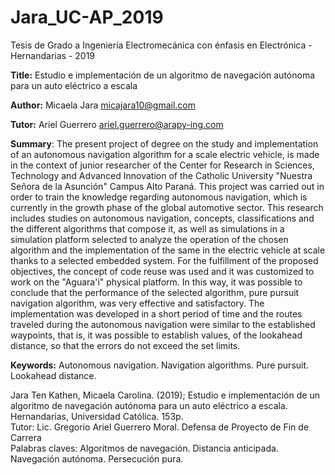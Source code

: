 # Jara_UC-AP_2019
Tesis de Grado a Ingeniería Electromecánica con énfasis en Electrónica - Hernandarias - 2019

<b>Title:</b>
Estudio e implementación de un algoritmo de navegación autónoma para un auto eléctrico a escala

<b>Author:</b>
Micaela Jara micajara10@gmail.com

<b>Tutor:</b>
Ariel Guerrero ariel.guerrero@arapy-ing.com

<b>Summary</b>:
The present project of degree on the study and implementation of an autonomous navigation algorithm for a scale electric vehicle, is made in the context of junior researcher of the Center for Research in Sciences, Technology and Advanced Innovation of the Catholic University "Nuestra Señora de la Asunción" Campus Alto Paraná. This project was carried out in order to train the knowledge regarding autonomous navigation, which is currently in the growth phase of the global automotive sector.
This research includes studies on autonomous navigation, concepts, classifications and the different algorithms that compose it, as well as simulations in a simulation platform selected to analyze the operation of the chosen algorithm and the implementation of the same in the electric vehicle at scale thanks to a selected embedded system.
For the fulfillment of the proposed objectives, the concept of code reuse was used and it was customized to work on the "Aguara'i" physical platform. In this way, it was possible to conclude that the performance of the selected algorithm, pure pursuit navigation algorithm, was very effective and satisfactory. The implementation was developed in a short period of time and the routes traveled during the autonomous navigation were similar to the established waypoints, that is, it was possible to establish values, of the lookahead distance, so that the errors do not exceed the set limits. </br>

<b>Keywords:</b> Autonomous navigation. Navigation algorithms. Pure pursuit. Lookahead distance.</br>

Jara Ten Kathen, Micaela Carolina. (2019); Estudio e implementación de un algoritmo de navegación autónoma para un auto eléctrico a escala. Hernandarias, Universidad Católica. 153p.</br>
Tutor: Lic. Gregorio Ariel Guerrero Moral. Defensa de Proyecto de Fin de Carrera</br>
Palabras claves: Algoritmos de navegación. Distancia anticipada. Navegación autónoma. Persecución pura.</br>
